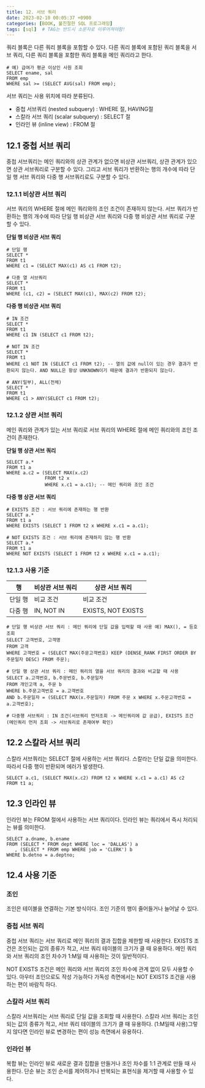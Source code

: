 ```yaml
---
title: 12. 서브 쿼리
date: 2023-02-10 00:05:37 +0900
categories: [BOOK, 불친절한 SQL 프로그래밍]
tags: [sql]  # TAG는 반드시 소문자로 이루어져야함!
---
```


쿼리 블록은 다른 쿼리 블록을 포함할 수 있다. 다른 쿼리 블록에 포함된 쿼리 블록을 서브 쿼리, 다른 쿼리 블록을 포함한 쿼리 블록을 메인 쿼리라고 한다.

```
# 예) 급여가 평균 이상인 사원 조회
SELECT ename, sal
FROM emp
WHERE sal >= (SELECT AVG(sal) FROM emp);
```

서브 쿼리는 사용 위치에 따라 분류된다.
* 중첩 서브쿼리 (nested subquery) : WHERE 절, HAVING절
* 스칼라 서브 쿼리 (scalar subquery) : SELECT 절
* 인라인 뷰 (inline view) : FROM 절

## 12.1 중첩 서브 쿼리
중첩 서브쿼리는 메인 쿼리와의 상관 관계가 없으면 비상관 서브쿼리, 상관 관계가 있으면 상관 서브쿼리로 구분할 수 있다. 그리고 서브 쿼리가 반환하는 행의 개수에 따라 단일 행 서브 쿼리와 다중 행 서브쿼리로도 구분할 수 있다.

### 12.1.1 비상관 서브 쿼리
서브 쿼리의 WHERE 절에 메인 쿼리와의 조인 조건이 존재하지 않는다. 서브 쿼리가 반환하는 행의 개수에 따라 단일 행 비상관 서브 쿼리와 다중 행 비상관 서브 쿼리로 구분할 수 있다.

__단일 행 비상관 서브 쿼리__

```
# 단일 행
SELECT *
FROM t1
WHERE c1 = (SELECT MAX(c1) AS c1 FROM t2);

# 다중 열 서브쿼리
SELECT *
FROM t1
WHERE (c1, c2) = (SELECT MAX(c1), MAX(c2) FROM t2);
```

__다중 행 비상관 서브 쿼리__

```
# IN 조건
SELECT *
FROM t1
WHERE c1 IN (SELECT c1 FROM t2);

# NOT IN 조건
SELECT *
FROM t1
WHERE c1 NOT IN (SELECT c1 FROM t2); -- 열의 값에 null이 있는 경우 결과가 반환되지 않는다. AND NULL은 항상 UNKNOWN이기 때문에 결과가 반환되지 않는다.

# ANY(일부), ALL(전체)
SELECT *
FROM t1
WHERE c1 > ANY(SELECT c1 FROM t2);
```

### 12.1.2 상관 서브 쿼리
메인 쿼리와 관계가 있는 서브 쿼리로 서브 쿼리의 WHERE 절에 메인 쿼리와의 조인 조건이 존재한다.

__단일 행 상관 서브 쿼리__

```
SELECT a.*
FROM t1 a
WHERE a.c2 = (SELECT MAX(x.c2)
              FROM t2 x
              WHERE x.c1 = a.c1); -- 메인 쿼리와 조인 조건
```

__다중 행 상관 서브 쿼리__

```
# EXISTS 조건 : 서브 쿼리에 존재하는 행 반환
SELECT a.*
FROM t1 a
WHERE EXISTS (SELECT 1 FROM t2 x WHERE x.c1 = a.c1);

# NOT EXISTS 조건 : 서브 쿼리에 존재하지 않는 행 반환
SELECT a.*
FROM t1 a
WHERE NOT EXISTS (SELECT 1 FROM t2 x WHERE x.c1 = a.c1);
```

### 12.1.3 사용 기준

| 행   |비상관 서브 쿼리|상관 서브 쿼리|
|-----|-----------|----------|
|단일 행|비교 조건|비교 조건|
|다중 행|IN, NOT IN|EXISTS, NOT EXISTS|

```
# 단일 행 비상관 서브 쿼리 : 메인 쿼리에 단일 값을 입력할 때 사용 예) MAX(), = 등호조회
SELECT 고객번호, 고객명
FROM 고객
WHERE 고객번호 = (SELECT MAX(주문고객번호) KEEP (DENSE_RANK FIRST ORDER BY 주문일자 DESC) FROM 주문);

# 단일 행 상관 서브 쿼리 : 메인 쿼리의 열을 서브 쿼리의 결과와 비교할 때 사용
SELECT a.고객번호, b.주문번호, b.주문일자
FROM 개인고객 a, 주문 b
WHERE b.주문고객번호 = a.고객번호
AND b.주문일자 = (SELECT MAX(x.주문일자) FROM 주문 x WHERE x.주문고객번호 = a.고객번호);

# 다중행 서브쿼리 : IN 조건(서브쿼리 먼저조회 -> 메인쿼리에 값 공급), EXISTS 조건(메인쿼리 먼저 조회 -> 서브쿼리로 존재여부 확인)
```

## 12.2 스칼라 서브 쿼리
스칼라 서브쿼리는 SELECT 절에 사용하는 서브 쿼리다. 스칼라는 단일 값을 의미한다. 따라서 다중 행이 반환되며 에러가 발생한다.

```
SELECT a.c1, (SELECT MAX(x.c2) FROM t2 x WHERE x.c1 = a.c1) AS c2
FROM t1 a;
```

## 12.3 인라인 뷰
인라인 뷰는 FROM 절에서 사용하는 서브 쿼리이다. 인라인 뷰는 쿼리에서 즉시 처리되는 뷰를 의미한다.

```
SELECT a.dname, b.ename
FROM (SELECT * FROM dept WHERE loc = 'DALLAS') a
   , (SELECT * FROM emp WHERE job = 'CLERK') b
WHERE b.detno = a.deptno;
```

## 12.4 사용 기준
### 조인
조인은 테이블을 연결하는 기본 방식이다. 조인 기준의 행이 줄어들거나 늘어날 수 있다.

### 중첩 서브 쿼리
중첩 서브 쿼리는 서브 쿼리로 메인 쿼리의 결과 집합을 제한할 때 사용한다. EXISTS 조건은 조인되는 값의 종류가 적고, 서브 쿼리 테이블의 크기가 클 때 유용하다. 메인 쿼리와 서브 쿼리의 조인 차수가 1:M일 때 사용하는 것이 일반적이다.

NOT EXISTS 조건은 메인 쿼리와 서브 쿼리의 조인 차수에 관계 없이 모두 사용할 수 있다. 아우터 조인으로도 작성 가능하다 가독성 측면에서는 NOT EXISTS 조건을 사용하는 편이 바람직 하다.

### 스칼라 서브 쿼리
스칼라 서브쿼리는 서브 쿼리로 단일 값을 조회할 때 사용한다. 스칼라 서브 쿼리는 조인되는 값의 종류가 적고, 서브 쿼리 테이블의 크기가 클 때 유용하다. (1:M일때 사용)그렇지 않다면 인라인 뷰로 변경하는 편이 성능 측면에서 유용하다.

### 인라인 뷰
복합 뷰는 인라인 뷰로 새로운 결과 집합을 만들거나 조인 차수를 1:1 관계로 만들 때 사용한다. 단순 뷰는 조인 순서를 제어하거나 반복되는 표현식을 제거할 때 사용할 수 있다.
